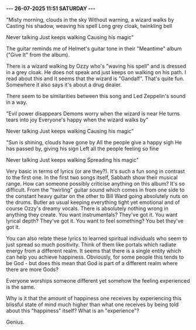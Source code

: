 <b>--- 26-07-2025 11:51 SATURDAY ---</b>

"Misty morning, clouds in the sky
Without warning, a wizard walks by
Casting his shadow, weaving his spell
Long grey cloak, twinkling bell

Never talking
Just keeps walking
Causing his magic"

The guitar reminds me of Helmet's guitar tone in their "Meantime" album ("Give It" from the album).

There is a wizard walking by Ozzy who's "waving his spell" and is dressed in a grey cloak. He does not speak and just keeps on walking on his path. I read about this and it seems that the wizard is "Gandalf". That's quite fun. Somewhere it also says it's about a drug dealer.

There seem to be similarities between this song and Led Zeppelin's sound in a way.

"Evil power disappears
Demons worry when the wizard is near
He turns tears into joy
Everyone's happy when the wizard walks by"

Never talking
Just keeps walking
Causing his magic"


"Sun is shining, clouds have gone by
All the people give a happy sigh
He has passed by, giving his sign
Left all the people feeling so fine

Never talking
Just keeps walking
Spreading his magic"

Very basic in terms of lyrics (or are they?). It's such a fun song in contrast to the first one. In the first two songs itself, Sabbath show their musical range. How can someone possibly criticise anything on this album? It's so difficult. From the "twirling" guitar sound which comes in from one side to the constant heavy guitar on the other to Bill Ward going absolutely nuts on the drums. Butler as usual keeping everything tight yet emotional and of course Ozzy's dreamy vocals. There is absolutely nothing wrong in anything they create. You want instrumentals? They've got it. You want lyrical depth? They've got it. You want to feel something? You bet they've got it.

You can also relate these lyrics to learned spiritual individuals who seem to just spread so much positivity. Think of them like portals which radiate energy from a different realm. It seems that there is a single entity which can help you achieve happiness. Obviously, for some people this tends to be God - but does this mean that God is part of a different realm where there are more Gods?

Everyone worships someone different yet somehow the feeling experienced is the same.

Why is it that the amount of happiness one receives by experiencing this blissful state of mind much higher than what one receives by being told about this "happiness" itself? What is an "experience"?

Genius.